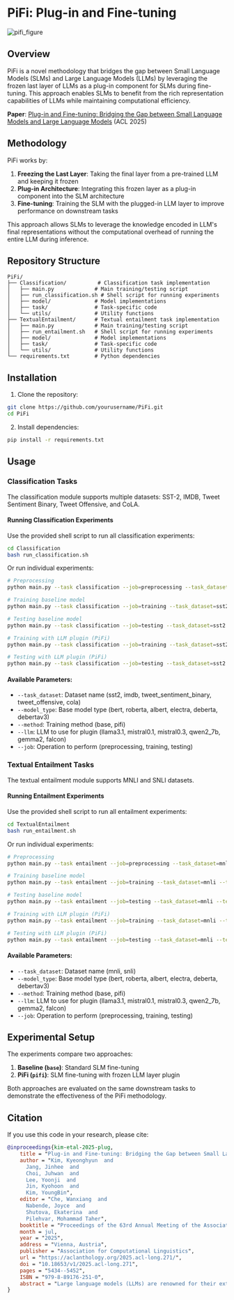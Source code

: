 # PiFi: Plug-in and Fine-tuning

![pifi_figure](https://github.com/user-attachments/assets/e73cbce8-e680-419e-a883-13d05c5e2d98)

## Overview

PiFi is a novel methodology that bridges the gap between Small Language Models (SLMs) and Large Language Models (LLMs) by leveraging the frozen last layer of LLMs as a plug-in component for SLMs during fine-tuning. This approach enables SLMs to benefit from the rich representation capabilities of LLMs while maintaining computational efficiency.

**Paper**: [Plug-in and Fine-tuning: Bridging the Gap between Small Language Models and Large Language Models](https://aclanthology.org/2025.acl-long.271/) (ACL 2025)

## Methodology

PiFi works by:
1. **Freezing the Last Layer**: Taking the final layer from a pre-trained LLM and keeping it frozen
2. **Plug-in Architecture**: Integrating this frozen layer as a plug-in component into the SLM architecture
3. **Fine-tuning**: Training the SLM with the plugged-in LLM layer to improve performance on downstream tasks

This approach allows SLMs to leverage the knowledge encoded in LLM's final representations without the computational overhead of running the entire LLM during inference.

## Repository Structure

```
PiFi/
├── Classification/          # Classification task implementation
│   ├── main.py             # Main training/testing script
│   ├── run_classification.sh # Shell script for running experiments
│   ├── model/              # Model implementations
│   ├── task/               # Task-specific code
│   └── utils/              # Utility functions
├── TextualEntailment/      # Textual entailment task implementation
│   ├── main.py             # Main training/testing script  
│   ├── run_entailment.sh   # Shell script for running experiments
│   ├── model/              # Model implementations
│   ├── task/               # Task-specific code
│   └── utils/              # Utility functions
└── requirements.txt        # Python dependencies
```

## Installation

1. Clone the repository:
```bash
git clone https://github.com/yourusername/PiFi.git
cd PiFi
```

2. Install dependencies:
```bash
pip install -r requirements.txt
```

## Usage

### Classification Tasks

The classification module supports multiple datasets: SST-2, IMDB, Tweet Sentiment Binary, Tweet Offensive, and CoLA.

#### Running Classification Experiments

Use the provided shell script to run all classification experiments:
```bash
cd Classification
bash run_classification.sh
```

Or run individual experiments:
```bash
# Preprocessing
python main.py --task classification --job=preprocessing --task_dataset=sst2 --model_type=bert

# Training baseline model
python main.py --task classification --job=training --task_dataset=sst2 --test_dataset=sst2 --model_type=bert --method=base

# Testing baseline model
python main.py --task classification --job=testing --task_dataset=sst2 --test_dataset=sst2 --model_type=bert --method=base

# Training with LLM plugin (PiFi)
python main.py --task classification --job=training --task_dataset=sst2 --test_dataset=sst2 --model_type=bert --method=pifi --llm=llama3.1

# Testing with LLM plugin (PiFi)
python main.py --task classification --job=testing --task_dataset=sst2 --test_dataset=sst2 --model_type=bert --method=pifi --llm=llama3.1
```

#### Available Parameters:
- `--task_dataset`: Dataset name (sst2, imdb, tweet_sentiment_binary, tweet_offensive, cola)
- `--model_type`: Base model type (bert, roberta, albert, electra, deberta, debertav3)
- `--method`: Training method (base, pifi)
- `--llm`: LLM to use for plugin (llama3.1, mistral0.1, mistral0.3, qwen2_7b, gemma2, falcon)
- `--job`: Operation to perform (preprocessing, training, testing)

### Textual Entailment Tasks

The textual entailment module supports MNLI and SNLI datasets.

#### Running Entailment Experiments

Use the provided shell script to run all entailment experiments:
```bash
cd TextualEntailment
bash run_entailment.sh
```

Or run individual experiments:
```bash
# Preprocessing
python main.py --task entailment --job=preprocessing --task_dataset=mnli --model_type=bert

# Training baseline model
python main.py --task entailment --job=training --task_dataset=mnli --test_dataset=mnli --model_type=bert --method=base

# Testing baseline model  
python main.py --task entailment --job=testing --task_dataset=mnli --test_dataset=mnli --model_type=bert --method=base

# Training with LLM plugin (PiFi)
python main.py --task entailment --job=training --task_dataset=mnli --test_dataset=mnli --model_type=bert --method=pifi --llm=llama3.1

# Testing with LLM plugin (PiFi)
python main.py --task entailment --job=testing --task_dataset=mnli --test_dataset=mnli --model_type=bert --method=pifi --llm=llama3.1
```

#### Available Parameters:
- `--task_dataset`: Dataset name (mnli, snli)
- `--model_type`: Base model type (bert, roberta, albert, electra, deberta, debertav3)
- `--method`: Training method (base, pifi)
- `--llm`: LLM to use for plugin (llama3.1, mistral0.1, mistral0.3, qwen2_7b, gemma2, falcon)
- `--job`: Operation to perform (preprocessing, training, testing)

## Experimental Setup

The experiments compare two approaches:
1. **Baseline (`base`)**: Standard SLM fine-tuning
2. **PiFi (`pifi`)**: SLM fine-tuning with frozen LLM layer plugin

Both approaches are evaluated on the same downstream tasks to demonstrate the effectiveness of the PiFi methodology.

## Citation

If you use this code in your research, please cite:

```bibtex
@inproceedings{kim-etal-2025-plug,
    title = "Plug-in and Fine-tuning: Bridging the Gap between Small Language Models and Large Language Models",
    author = "Kim, Kyeonghyun  and
      Jang, Jinhee  and
      Choi, Juhwan  and
      Lee, Yoonji  and
      Jin, Kyohoon  and
      Kim, YoungBin",
    editor = "Che, Wanxiang  and
      Nabende, Joyce  and
      Shutova, Ekaterina  and
      Pilehvar, Mohammad Taher",
    booktitle = "Proceedings of the 63rd Annual Meeting of the Association for Computational Linguistics (Volume 1: Long Papers)",
    month = jul,
    year = "2025",
    address = "Vienna, Austria",
    publisher = "Association for Computational Linguistics",
    url = "https://aclanthology.org/2025.acl-long.271/",
    doi = "10.18653/v1/2025.acl-long.271",
    pages = "5434--5452",
    ISBN = "979-8-89176-251-0",
    abstract = "Large language models (LLMs) are renowned for their extensive linguistic knowledge and strong generalization capabilities, but their high computational demands make them unsuitable for resource-constrained environments. In contrast, small language models (SLMs) are computationally efficient but often lack the broad generalization capacity of LLMs. To bridge this gap, we propose PiFi, a novel framework that combines the strengths of both LLMs and SLMs to achieve high performance while maintaining efficiency. PiFi integrates a single frozen layer from an LLM into a SLM and fine-tunes the combined model for specific tasks, boosting performance without a significant increase in computational cost. We show that PiFi delivers consistent performance improvements across a range of natural language processing tasks, including both natural language understanding and generation. Moreover, our findings demonstrate PiFi{'}s ability to effectively leverage LLM knowledge, enhancing generalization to unseen domains and facilitating the transfer of linguistic abilities."
}
```
